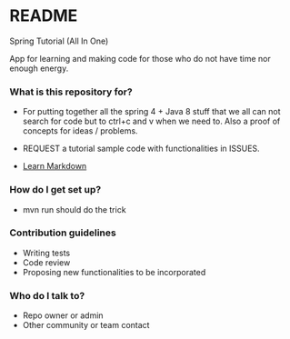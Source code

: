 # README #

Spring Tutorial (All In One)

App for learning and making code for those who do not have time nor enough energy.

### What is this repository for? ###

* For putting together all the spring 4 + Java 8 stuff that we all can not search for code but to ctrl+c and v when we need to. Also a proof of concepts for ideas / problems.

* REQUEST a tutorial sample code with functionalities in ISSUES.


* [Learn Markdown](https://bitbucket.org/tutorials/markdowndemo)

### How do I get set up? ###

* mvn run should do the trick

### Contribution guidelines ###

* Writing tests
* Code review
* Proposing new functionalities to be incorporated

### Who do I talk to? ###

* Repo owner or admin
* Other community or team contact